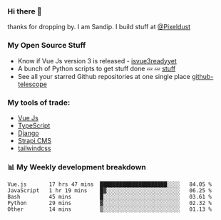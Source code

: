### Hi there 👋

thanks for dropping by.
I am Sandip. I build stuff at [@Pixeldust](github.com/pixeldust-in/)

###  **My Open Source Stuff**

 - Know if Vue Js version 3 is released -  [isvue3readyyet](https://github.com/sandiprb/isvue3readyyet)
 - A bunch of Python scripts to get stuff done 💤 💤 [stuff](https://github.com/sandiprb/stuff)
 - See all your starred Github repositories at one single place [github-telescope](https://github.com/sandiprb/github-telescope)



###  **My tools of trade:**
 - [Vue Js](https://github.com/vuejs/vue/)
 - [TypeScript](https://github.com/microsoft/TypeScript)
 - [Django](github.com/django/django)
 - [Strapi CMS](github.com/strapi/strapi)
 - [tailwindcss](https://github.com/tailwindlabs/tailwindcss)


###  📊 **My Weekly development breakdown**
<!--START_SECTION:waka-->
```text
Vue.js       17 hrs 47 mins  █████████████████████░░░░   84.05 % 
JavaScript   1 hr 19 mins    █▓░░░░░░░░░░░░░░░░░░░░░░░   06.25 % 
Bash         45 mins         █░░░░░░░░░░░░░░░░░░░░░░░░   03.61 % 
Python       29 mins         ▓░░░░░░░░░░░░░░░░░░░░░░░░   02.32 % 
Other        14 mins         ▒░░░░░░░░░░░░░░░░░░░░░░░░   01.13 % 
```
<!--END_SECTION:waka-->
